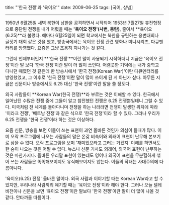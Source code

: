 title: "'한국 전쟁'과 '육이오'"
date: 2009-06-25
tags: [국어, 상념]

---
1950년 6월25일 새벽 북한이 남한을 공격하면서 시작되어 1953년 7월27일 휴전협정으로 중단된 전쟁을 내가 어렸을 때는 **'육이오 전쟁'(사변, 동란)**, 줄여서 **육이오(6.25)**라 불렀다. 해마다 6월25일이 되면 학교에서는 북한을 규탄하는 웅변대회나 글짓기 대회 같은 것을 했고, 방송국에서는 육이오 전쟁 관련 영화나 미니시리즈, 다큐멘터리를 방영했다. 요즘은 그냥 조용히 지나가는 것 같다.
<!--more-->

그런데 언제부터인지 **'한국 전쟁'**이란 말이 사용되기 시작하더니 지금은 '육이오 전쟁'이란 말 보다 '한국 전쟁'이란 말이 더 많이 쓰인다. 어렴풋한 기억에는 내가 중학교 다니던 때였던 것 같은데 한 방송사에서 '한국 전쟁(Korean War)'이란 다큐멘터리를 방영했었고, 그 이후로 '한국 전쟁'이란 말이 많이 쓰이게 된 게 아닌가 싶다. 아무튼 지금은 신문이나 방송에서도 6.25 대신 '한국 전쟁'이란 말을 쓸 정도다.

외국 사람들이 **Korean War(한국 전쟁)**라 부르는 것은 이해할 수 있다. 한국에서 일어났던 수많은 전쟁 중에 그들이 알고 참전했던 전쟁은 6.25 전쟁뿐일테니 그럴 수 있다. 미국처럼 전 세계를 돌아다니며 전쟁을 하는 나라라면 전쟁이 발생한 위치에 따라 '이라크 전쟁', '베트남 전쟁'과 같은 식으로 '한국 전쟁'이라 할 수 있다. 그러나 우리가 6.25 전쟁을 '한국 전쟁'이라 하는 것은 이상하다.

요즘 신문, 방송을 보면 이들이 쓰는 표현이 과연 올바른 것인가 의심이 들때가 많다. 이미 오락 프로그램에 나오는 사람들의 말은 온갖 비속어와 외래어 표현이 난무해 본보기로 삼을 수 없다. 오락 프로그램을 보며 '재미있으라고 그러는 거겠지' 이해를 하면서도 한 숨이 나오는 것은 어쩔 수 없다. 뉴스나 신문 기사도 외래어, 외국어 표현이 난무하는 것은 마찬가지다. 올바른 우리말 표현이 있는데도 영어나 외국어 표현을 무분혈하게 섞어 쓰는 사람들은 똑똑해보이지도 유식해보이지도 않는다. 이들의 작태는 사대주의에 다름아니다.

'육이오(6.25) 전쟁' 올바른 말이다. 외국 사람과 이야기할 때는 Korean War라고 할 수 있지만, 우리나라 사람끼리 얘기할 때는 '육이오 전쟁'이라 해야 한다. 그러나 오늘 텔레비전이나 신문을 보면 '육이오 전쟁'이란 말보다 '한국 전쟁'이란 말이 더 많이 나올 것 같다. 안타까울 따름이다.
